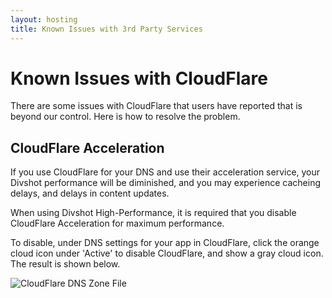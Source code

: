 ```yaml
---
layout: hosting
title: Known Issues with 3rd Party Services
---
```


# Known Issues with CloudFlare

<p class="lead">There are some issues with CloudFlare that users have reported that is beyond our control. Here is how to resolve the problem.</p>

## CloudFlare Acceleration

If you use CloudFlare for your DNS and use their acceleration service, your Divshot performance will be diminished, and you may experience cacheing delays, and delays in content updates.

When using Divshot High-Performance, it is required that you disable CloudFlare Acceleration for maximum performance.

To disable, under DNS settings for your app in CloudFlare, click the orange cloud icon under 'Active' to disable CloudFlare, and show a gray cloud icon. The result is shown below.

<img src="{% asset_path guides/cloudflare-disable.png %}" alt="CloudFlare DNS Zone File" class="img-responsive">
